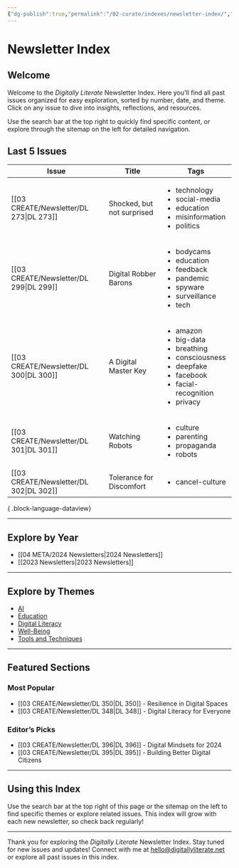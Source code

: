 ```yaml
---
{"dg-publish":true,"permalink":"/02-curate/indexes/newsletter-index/","title":"Newsletter Index","tags":["newsletter","index","digitally-literate"]}
---
```



# Newsletter Index

## Welcome
Welcome to the _Digitally Literate_ Newsletter Index. Here you'll find all past issues organized for easy exploration, sorted by number, date, and theme. Click on any issue to dive into insights, reflections, and resources.

Use the search bar at the top right to quickly find specific content, or explore through the sitemap on the left for detailed navigation.

## Last 5 Issues
| Issue                                      | Title                      | Tags                                                                                                                                                           |
| ------------------------------------------ | -------------------------- | -------------------------------------------------------------------------------------------------------------------------------------------------------------- |
| [[03 CREATE/Newsletter/DL 273\|DL 273]] | Shocked, but not surprised | <ul><li>technology</li><li>social-media</li><li>education</li><li>misinformation</li><li>politics</li></ul>                                                    |
| [[03 CREATE/Newsletter/DL 299\|DL 299]] | Digital Robber Barons      | <ul><li>bodycams</li><li>education</li><li>feedback</li><li>pandemic</li><li>spyware</li><li>surveillance</li><li>tech</li></ul>                               |
| [[03 CREATE/Newsletter/DL 300\|DL 300]] | A Digital Master Key       | <ul><li>amazon</li><li>big-data</li><li>breathing</li><li>consciousness</li><li>deepfake</li><li>facebook</li><li>facial-recognition</li><li>privacy</li></ul> |
| [[03 CREATE/Newsletter/DL 301\|DL 301]] | Watching Robots            | <ul><li>culture</li><li>parenting</li><li>propaganda</li><li>robots</li></ul>                                                                                  |
| [[03 CREATE/Newsletter/DL 302\|DL 302]] | Tolerance for Discomfort   | <ul><li>cancel-culture</li></ul>                                                                                                                               |

{ .block-language-dataview}

---

## Explore by Year

- [[04 META/2024 Newsletters\|2024 Newsletters]]
- [[2023 Newsletters\|2023 Newsletters]]

---

## Explore by Themes

- [AI](tag:ai)
- [Education](tag:education)
- [Digital Literacy](tag:digital-literacy)
- [Well-Being](tag:well-being)
- [Tools and Techniques](tag:tools)

---

## Featured Sections

### Most Popular
- [[03 CREATE/Newsletter/DL 350\|DL 350]] - Resilience in Digital Spaces
- [[03 CREATE/Newsletter/DL 348\|DL 348]] - Digital Literacy for Everyone

### Editor’s Picks
- [[03 CREATE/Newsletter/DL 396\|DL 396]] - Digital Mindsets for 2024
- [[03 CREATE/Newsletter/DL 395\|DL 395]] - Building Better Digital Citizens

---

## Using this Index

Use the search bar at the top right of this page or the sitemap on the left to find specific themes or explore related issues. This index will grow with each new newsletter, so check back regularly!

---

Thank you for exploring the _Digitally Literate_ Newsletter Index. Stay tuned for new issues and updates! Connect with me at hello@digitallyliterate.net or explore all past issues in this index.
